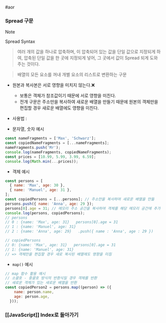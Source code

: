 #aor
### Spread 구문
>[!note]
>Spread Syntax
>
>> 여러 개의 값을 하나로 압축하며, 이 압축되어 있는 값을 단일 값으로 지정되게 하여, 압축된 단일 값을 한 곳에 지정되게 넣어, 그 곳에서 값이 Spread 되게 도와주는 것이다.
>
>> 배열의 모든 요소를 꺼내 개별 요소의 리스트로 변환하는 구문

- 원본과 복사본은 서로 영향을 미치지 않는다.❌
	- 보통은 객체가 참조값이기 때문에 서로 영향을 미친다.
	- 전개 구문은 주소만을 복사하여 새로운 배열을 만들기 때문에 원본의 객체만을 편집할  경우 새로운 배열에도 영향을 미친다.

- 사용법 :
- 문자열, 숫자 예시
```js
const nameFragments = ['Max', 'Schwarz'];
const copiedNameFragments = [...nameFragments];
nameFragments.push('Mr');
console.log(nameFragments, copiedNameFragments);
const prices = [10.99, 5.99, 3.99, 6.59];
console.log(Math.min(...prices));
```

- 객체 예시
```js
const persons = [
  { name: 'Max', age: 30 },
  { name: 'Manuel', age: 31 },
];
const copiedPersons = [...persons]; // 주소만을 복사하여 새로운 배열을 만듦
persons.push({ name: 'Anna', age: 29 });
persons[0].age = 31; // 메모리 주소 공간을 복사하여 객체를 해당 메모리 공간에 추가
console.log(persons, copiedPersons);
// persons
// 0 : {name: 'Max', age: 31}   persons[0].age = 31
// 1 : {name: 'Manuel', age: 31}
// 2 : {name: 'Anna', age: 29}   .push({ name : 'Anna', age : 29 })

// copiedPersons
// 0: {name: 'Max', age: 31}   persons[0].age = 31
// 1: {name: 'Manuel', age: 31}
// => 객체만을 편집할 경우 새로 복사된 배열에도 영향을 미침
```

- `map()` 예시
```js
// map 함수 활용 예시
// 소괄호 - 중괄호 방식의 반환식일 경우 객체를 반환
// 새로운 객체가 있는 새로운 배열을 반환
const copiedPerson2 = persons.map((person) => ({
    name: person.name,
    age: person.age,
  }));
```

### [[JavaScript]] Index로 돌아가기